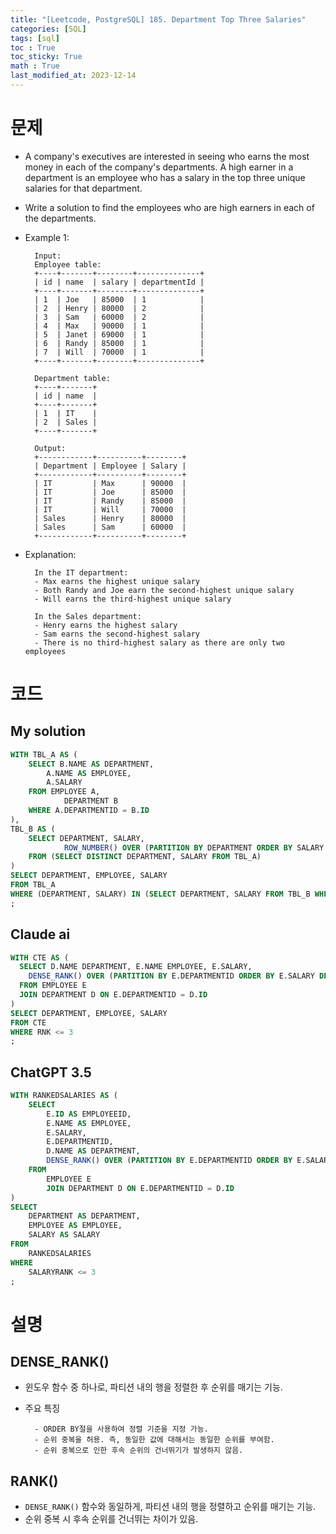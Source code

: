 ```yaml
---
title: "[Leetcode, PostgreSQL] 185. Department Top Three Salaries"
categories: [SQL]
tags: [sql]
toc : True
toc_sticky: True
math : True
last_modified_at: 2023-12-14
---
```


# 문제
- A company's executives are interested in seeing who earns the most money in each of the company's departments. A high earner in a department is an employee who has a salary in the top three unique salaries for that department.

- Write a solution to find the employees who are high earners in each of the departments.
   

- Example 1:

        Input: 
        Employee table:
        +----+-------+--------+--------------+
        | id | name  | salary | departmentId |
        +----+-------+--------+--------------+
        | 1  | Joe   | 85000  | 1            |
        | 2  | Henry | 80000  | 2            |
        | 3  | Sam   | 60000  | 2            |
        | 4  | Max   | 90000  | 1            |
        | 5  | Janet | 69000  | 1            |
        | 6  | Randy | 85000  | 1            |
        | 7  | Will  | 70000  | 1            |
        +----+-------+--------+--------------+

        Department table:
        +----+-------+
        | id | name  |
        +----+-------+
        | 1  | IT    |
        | 2  | Sales |
        +----+-------+

        Output: 
        +------------+----------+--------+
        | Department | Employee | Salary |
        +------------+----------+--------+
        | IT         | Max      | 90000  |
        | IT         | Joe      | 85000  |
        | IT         | Randy    | 85000  |
        | IT         | Will     | 70000  |
        | Sales      | Henry    | 80000  |
        | Sales      | Sam      | 60000  |
        +------------+----------+--------+

- Explanation: 

        In the IT department:
        - Max earns the highest unique salary
        - Both Randy and Joe earn the second-highest unique salary
        - Will earns the third-highest unique salary

        In the Sales department:
        - Henry earns the highest salary
        - Sam earns the second-highest salary
        - There is no third-highest salary as there are only two employees

# 코드
## My solution

```sql
WITH TBL_A AS (
    SELECT B.NAME AS DEPARTMENT,
        A.NAME AS EMPLOYEE,
        A.SALARY
    FROM EMPLOYEE A,
            DEPARTMENT B
    WHERE A.DEPARTMENTID = B.ID 
),
TBL_B AS (
    SELECT DEPARTMENT, SALARY, 
            ROW_NUMBER() OVER (PARTITION BY DEPARTMENT ORDER BY SALARY DESC) AS ROW_NUM
    FROM (SELECT DISTINCT DEPARTMENT, SALARY FROM TBL_A)
)
SELECT DEPARTMENT, EMPLOYEE, SALARY
FROM TBL_A
WHERE (DEPARTMENT, SALARY) IN (SELECT DEPARTMENT, SALARY FROM TBL_B WHERE ROW_NUM <= 3)
;
```

## Claude ai

```sql
WITH CTE AS (
  SELECT D.NAME DEPARTMENT, E.NAME EMPLOYEE, E.SALARY, 
    DENSE_RANK() OVER (PARTITION BY E.DEPARTMENTID ORDER BY E.SALARY DESC) RNK
  FROM EMPLOYEE E
  JOIN DEPARTMENT D ON E.DEPARTMENTID = D.ID
)
SELECT DEPARTMENT, EMPLOYEE, SALARY
FROM CTE
WHERE RNK <= 3
;
```

## ChatGPT 3.5
```sql
WITH RANKEDSALARIES AS (
    SELECT
        E.ID AS EMPLOYEEID,
        E.NAME AS EMPLOYEE,
        E.SALARY,
        E.DEPARTMENTID,
        D.NAME AS DEPARTMENT,
        DENSE_RANK() OVER (PARTITION BY E.DEPARTMENTID ORDER BY E.SALARY DESC) AS SALARYRANK
    FROM
        EMPLOYEE E
        JOIN DEPARTMENT D ON E.DEPARTMENTID = D.ID
)
SELECT
    DEPARTMENT AS DEPARTMENT,
    EMPLOYEE AS EMPLOYEE,
    SALARY AS SALARY
FROM
    RANKEDSALARIES
WHERE
    SALARYRANK <= 3
;
```



# 설명

## DENSE_RANK()
- 윈도우 함수 중 하나로, 파티션 내의 행을 정렬한 후 순위를 매기는 기능.
- 주요 특징

        - ORDER BY절을 사용하여 정렬 기준을 지정 가능.
        - 순위 중복을 허용. 즉, 동일한 값에 대해서는 동일한 순위를 부여함.
        - 순위 중복으로 인한 후속 순위의 건너뛰기가 발생하지 않음.

## RANK()
- `DENSE_RANK()` 함수와 동일하게, 파티션 내의 행을 정렬하고 순위를 매기는 기능.
- 순위 중복 시 후속 순위를 건너뛰는 차이가 있음.
